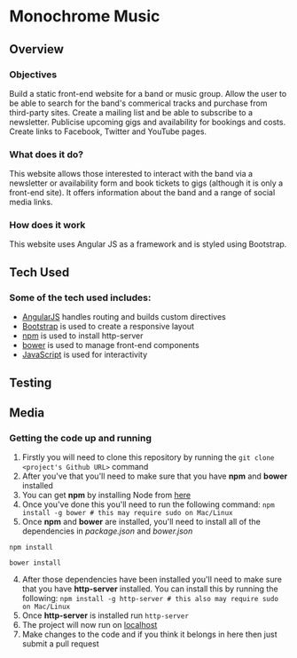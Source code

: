 # Monochrome Music

## Overview
 
### Objectives

Build a static front-end website for a band or music group. Allow the user to be able to search for the band's commerical tracks and purchase from third-party sites. Create a mailing list and be able to subscribe to a newsletter. Publicise upcoming gigs and availability for bookings and costs. Create links to Facebook, Twitter and YouTube pages. 
 

 ### What does it do?
 
This website allows those interested to interact with the band via a newsletter or availability form and book tickets to gigs (although it is only a front-end site). It offers information about the band and a range of social media links. 
 
### How does it work
 
This website uses Angular JS as a framework and is styled using Bootstrap.

 
## Tech Used
 
### Some of the tech used includes:
- [AngularJS](https://angularjs.org/)
 handles routing and builds custom directives
- [Bootstrap](http://getbootstrap.com/)
 is used to create a responsive layout
- [npm](https://www.npmjs.com/)
 is used to install http-server
- [bower](https://bower.io/)
 is used to manage front-end components
- [JavaScript](https://javascript.com/)
 is used for interactivity

## Testing

## Media

### Getting the code up and running
1. Firstly you will need to clone this repository by running the ```git clone <project's Github URL>``` command
2. After you've that you'll need to make sure that you have **npm** and **bower** installed
  1. You can get **npm** by installing Node from [here](https://nodejs.org/en/)
  2. Once you've done this you'll need to run the following command:
     `npm install -g bower # this may require sudo on Mac/Linux`
3. Once **npm** and **bower** are installed, you'll need to install all of the dependencies in *package.json* and *bower.json*
  ```
  npm install
 
  bower install
  ```
4. After those dependencies have been installed you'll need to make sure that you have **http-server** installed. You can install this by running the following: ```npm install -g http-server # this also may require sudo on Mac/Linux```
5. Once **http-server** is installed run ```http-server```
6. The project will now run on [localhost](http://127.0.0.1:8080)
7. Make changes to the code and if you think it belongs in here then just submit a pull request
